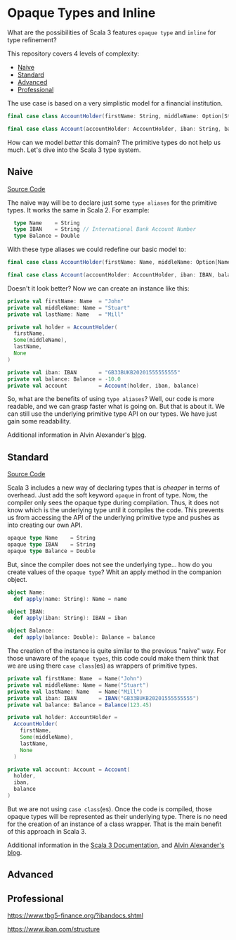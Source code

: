 # Opaque Types and Inline

What are the possibilities of Scala 3 features `opaque type` and `inline` for type refinement?

This repository covers 4 levels of complexity:
- [Naive](#naive)
- [Standard](#standard)
- [Advanced](#advanced)
- [Professional](#professional)

The use case is based on a very simplistic model for a financial institution.

```scala 3
final case class AccountHolder(firstName: String, middleName: Option[String], lastName: String, secondLastName: Option[String])

final case class Account(accountHolder: AccountHolder, iban: String, balance: Double)
```

How can we model _better_ this domain? The primitive types do not help us much. Let's dive into the Scala 3 type system.

## Naive

[Source Code](./01-naive/src/main/scala/dagmendez/naive)

The naive way will be to declare just some `type aliases` for the primitive types. It works the same in Scala 2. For example:
```scala 3
  type Name    = String
  type IBAN    = String // International Bank Account Number
  type Balance = Double
```

With these type aliases we could redefine our basic model to:

```scala 3
final case class AccountHolder(firstName: Name, middleName: Option[Name], lastName: Name, secondLastName: Option[Name])

final case class Account(accountHolder: AccountHolder, iban: IBAN, balance: Balance)
```

Doesn't it look better? Now we can create an instance like this:

```scala 3
private val firstName: Name  = "John"
private val middleName: Name = "Stuart"
private val lastName: Name   = "Mill"

private val holder = AccountHolder(
  firstName,
  Some(middleName),
  lastName,
  None
)

private val iban: IBAN       = "GB33BUKB20201555555555"
private val balance: Balance = -10.0
private val account          = Account(holder, iban, balance)
```

So, what are the benefits of using `type aliases`? Well, our code is more readable, and we can grasp faster what is going on.
But that is about it. We can still use the underlying primitive type API on our types. We have just gain some readability.

Additional information in Alvin Alexander's [blog](https://alvinalexander.com/scala/scala-type-aliases-syntax-examples/).

## Standard

[Source Code](./02-standard/src/main/scala/dagmendez/standard)

Scala 3 includes a new way of declaring types that is _cheaper_ in terms of overhead. 
Just add the soft keyword `opaque` in front of type. Now, the compiler only sees the opaque type during compilation.
Thus, it does not know which is the underlying type until it compiles the code.
This prevents us from accessing the API of the underlying primitive type and pushes as into creating our own API.

```scala 3
opaque type Name    = String
opaque type IBAN    = String
opaque type Balance = Double
```

But, since the compiler does not see the underlying type... how do you create values of the `opaque type`? 
Whit an apply method in the companion object.

```scala 3
object Name:
  def apply(name: String): Name = name

object IBAN:
  def apply(iban: String): IBAN = iban

object Balance:
  def apply(balance: Double): Balance = balance
```

The creation of the instance is quite similar to the previous "naive" way. 
For those unaware of the `opaque types`, this code could make them think that we are using there `case class`(es) as wrappers of primitive types.

```scala 3
private val firstName: Name  = Name("John")
private val middleName: Name = Name("Stuart")
private val lastName: Name   = Name("Mill")
private val iban: IBAN       = IBAN("GB33BUKB20201555555555")
private val balance: Balance = Balance(123.45)

private val holder: AccountHolder =
  AccountHolder(
    firstName,
    Some(middleName),
    lastName,
    None
  )

private val account: Account = Account(
  holder,
  iban,
  balance
)
```

But we are not using `case class`(es). 
Once the code is compiled, those opaque types will be represented as their underlying type.
There is no need for the creation of an instance of a class wrapper. 
That is the main benefit of this approach in Scala 3.

Additional information in the [Scala 3 Documentation](https://docs.scala-lang.org/scala3/reference/other-new-features/opaques.html), and [Alvin Alexander's blog](https://alvinalexander.com/scala/scala-3-opaque-types-how-to/).

## Advanced



## Professional



https://www.tbg5-finance.org/?ibandocs.shtml

https://www.iban.com/structure